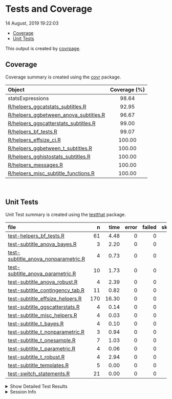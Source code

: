 Tests and Coverage
================
14 August, 2019 19:22:03

  - [Coverage](#coverage)
  - [Unit Tests](#unit-tests)

This output is created by
[covrpage](https://github.com/metrumresearchgroup/covrpage).

## Coverage

Coverage summary is created using the
[covr](https://github.com/r-lib/covr) package.

| Object                                                                               | Coverage (%) |
| :----------------------------------------------------------------------------------- | :----------: |
| statsExpressions                                                                     |    98.64     |
| [R/helpers\_ggcatstats\_subtitles.R](../R/helpers_ggcatstats_subtitles.R)            |    92.95     |
| [R/helpers\_ggbetween\_anova\_subtitles.R](../R/helpers_ggbetween_anova_subtitles.R) |    96.67     |
| [R/helpers\_ggscatterstats\_subtitles.R](../R/helpers_ggscatterstats_subtitles.R)    |    99.00     |
| [R/helpers\_bf\_tests.R](../R/helpers_bf_tests.R)                                    |    99.07     |
| [R/helpers\_effsize\_ci.R](../R/helpers_effsize_ci.R)                                |    100.00    |
| [R/helpers\_ggbetween\_t\_subtitles.R](../R/helpers_ggbetween_t_subtitles.R)         |    100.00    |
| [R/helpers\_gghistostats\_subtitles.R](../R/helpers_gghistostats_subtitles.R)        |    100.00    |
| [R/helpers\_messages.R](../R/helpers_messages.R)                                     |    100.00    |
| [R/helpers\_misc\_subtitle\_functions.R](../R/helpers_misc_subtitle_functions.R)     |    100.00    |

<br>

## Unit Tests

Unit Test summary is created using the
[testthat](https://github.com/r-lib/testthat) package.

| file                                                                                  |   n |  time | error | failed | skipped | warning |
| :------------------------------------------------------------------------------------ | --: | ----: | ----: | -----: | ------: | ------: |
| [test-helpers\_bf\_tests.R](testthat/test-helpers_bf_tests.R)                         |  61 |  4.48 |     0 |      0 |       0 |       0 |
| [test-subtitle\_anova\_bayes.R](testthat/test-subtitle_anova_bayes.R)                 |   3 |  2.20 |     0 |      0 |       0 |       0 |
| [test-subtitle\_anova\_nonparametric.R](testthat/test-subtitle_anova_nonparametric.R) |   4 |  0.73 |     0 |      0 |       0 |       0 |
| [test-subtitle\_anova\_parametric.R](testthat/test-subtitle_anova_parametric.R)       |  10 |  1.73 |     0 |      0 |       0 |       0 |
| [test-subtitle\_anova\_robust.R](testthat/test-subtitle_anova_robust.R)               |   4 |  2.39 |     0 |      0 |       0 |       0 |
| [test-subtitle\_contingency\_tab.R](testthat/test-subtitle_contingency_tab.R)         |  11 |  0.82 |     0 |      0 |       0 |       0 |
| [test-subtitle\_effsize\_helpers.R](testthat/test-subtitle_effsize_helpers.R)         | 170 | 16.30 |     0 |      0 |       0 |       0 |
| [test-subtitle\_ggscatterstats.R](testthat/test-subtitle_ggscatterstats.R)            |   4 |  0.14 |     0 |      0 |       0 |       0 |
| [test-subtitle\_misc\_helpers.R](testthat/test-subtitle_misc_helpers.R)               |   4 |  0.03 |     0 |      0 |       0 |       0 |
| [test-subtitle\_t\_bayes.R](testthat/test-subtitle_t_bayes.R)                         |   4 |  0.10 |     0 |      0 |       0 |       0 |
| [test-subtitle\_t\_nonparametric.R](testthat/test-subtitle_t_nonparametric.R)         |   3 |  0.94 |     0 |      0 |       0 |       0 |
| [test-subtitle\_t\_onesample.R](testthat/test-subtitle_t_onesample.R)                 |   7 |  1.03 |     0 |      0 |       0 |       0 |
| [test-subtitle\_t\_parametric.R](testthat/test-subtitle_t_parametric.R)               |   4 |  0.06 |     0 |      0 |       0 |       0 |
| [test-subtitle\_t\_robust.R](testthat/test-subtitle_t_robust.R)                       |   4 |  2.94 |     0 |      0 |       0 |       0 |
| [test-subtitle\_templates.R](testthat/test-subtitle_templates.R)                      |   5 |  0.00 |     0 |      0 |       0 |       0 |
| [test-switch\_statements.R](testthat/test-switch_statements.R)                        |  21 |  0.00 |     0 |      0 |       0 |       0 |

<details closed>

<summary> Show Detailed Test Results </summary>

| file                                                                                       | context                                        | test                                                                  | status |  n |  time |
| :----------------------------------------------------------------------------------------- | :--------------------------------------------- | :-------------------------------------------------------------------- | :----- | -: | ----: |
| [test-helpers\_bf\_tests.R](testthat/test-helpers_bf_tests.R#L20)                          | helpers\_bf\_tests                             | bayes factor (correlation)                                            | PASS   |  5 |  0.02 |
| [test-helpers\_bf\_tests.R](testthat/test-helpers_bf_tests.R#L57)                          | helpers\_bf\_tests                             | bayes factor (independent samples t-test)                             | PASS   |  6 |  0.06 |
| [test-helpers\_bf\_tests.R](testthat/test-helpers_bf_tests.R#L103)                         | helpers\_bf\_tests                             | bayes factor (paired t-test)                                          | PASS   |  7 |  0.05 |
| [test-helpers\_bf\_tests.R](testthat/test-helpers_bf_tests.R#L144)                         | helpers\_bf\_tests                             | bayes factor (one sample t-test)                                      | PASS   |  7 |  0.03 |
| [test-helpers\_bf\_tests.R](testthat/test-helpers_bf_tests.R#L210)                         | helpers\_bf\_tests                             | bayes factor (between-subjects - anova)                               | PASS   |  9 |  0.08 |
| [test-helpers\_bf\_tests.R](testthat/test-helpers_bf_tests.R#L318)                         | helpers\_bf\_tests                             | bayes factor (within-subjects - anova)                                | PASS   |  9 |  0.75 |
| [test-helpers\_bf\_tests.R](testthat/test-helpers_bf_tests.R#L383)                         | helpers\_bf\_tests                             | bayes factor (proportion test)                                        | PASS   |  6 |  3.38 |
| [test-helpers\_bf\_tests.R](testthat/test-helpers_bf_tests.R#L468)                         | helpers\_bf\_tests                             | bayes factor (contingency tab)                                        | PASS   |  9 |  0.09 |
| [test-helpers\_bf\_tests.R](testthat/test-helpers_bf_tests.R#L525)                         | helpers\_bf\_tests                             | bayes factor caption maker check                                      | PASS   |  1 |  0.02 |
| [test-helpers\_bf\_tests.R](testthat/test-helpers_bf_tests.R#L555_L573)                    | helpers\_bf\_tests                             | bayes factor caption maker check                                      | PASS   |  2 |  0.00 |
| [test-subtitle\_anova\_bayes.R](testthat/test-subtitle_anova_bayes.R#L39)                  | subtitle\_anova\_bayes                         | subtitle\_anova\_bayes works (between-subjects)                       | PASS   |  1 |  0.04 |
| [test-subtitle\_anova\_bayes.R](testthat/test-subtitle_anova_bayes.R#L79)                  | subtitle\_anova\_bayes                         | subtitle\_anova\_bayes works (within-subjects)                        | PASS   |  1 |  0.24 |
| [test-subtitle\_anova\_bayes.R](testthat/test-subtitle_anova_bayes.R#L119)                 | subtitle\_anova\_bayes                         | subtitle\_anova\_bayes works (within-subjects) - with NA              | PASS   |  1 |  1.92 |
| [test-subtitle\_anova\_nonparametric.R](testthat/test-subtitle_anova_nonparametric.R#L56)  | subtitle\_anova\_nonparametric                 | between-subjects - data with and without NAs                          | PASS   |  2 |  0.28 |
| [test-subtitle\_anova\_nonparametric.R](testthat/test-subtitle_anova_nonparametric.R#L162) | subtitle\_anova\_nonparametric                 | within-subjects - data with and without NAs                           | PASS   |  2 |  0.45 |
| [test-subtitle\_anova\_parametric.R](testthat/test-subtitle_anova_parametric.R#L58)        | subtitle\_anova\_parametric - between-subjects | parametric anova subtitles work (without NAs)                         | PASS   |  1 |  0.02 |
| [test-subtitle\_anova\_parametric.R](testthat/test-subtitle_anova_parametric.R#L131)       | subtitle\_anova\_parametric - between-subjects | parametric anova subtitles work (with NAs)                            | PASS   |  1 |  0.48 |
| [test-subtitle\_anova\_parametric.R](testthat/test-subtitle_anova_parametric.R#L190)       | subtitle\_anova\_parametric - between-subjects | parametric anova subtitles with partial omega-squared                 | PASS   |  1 |  0.08 |
| [test-subtitle\_anova\_parametric.R](testthat/test-subtitle_anova_parametric.R#L250)       | subtitle\_anova\_parametric - between-subjects | parametric anova subtitles with partial eta-squared and data with NAs | PASS   |  1 |  0.03 |
| [test-subtitle\_anova\_parametric.R](testthat/test-subtitle_anova_parametric.R#L361)       | subtitle\_anova\_parametric - between-subjects | parametric anova subtitles with partial eta-squared and data with NAs | PASS   |  2 |  0.11 |
| [test-subtitle\_anova\_parametric.R](testthat/test-subtitle_anova_parametric.R#L426)       | subtitle\_anova\_parametric - within-subjects  | parametric anova subtitles work (without NAs)                         | PASS   |  1 |  0.42 |
| [test-subtitle\_anova\_parametric.R](testthat/test-subtitle_anova_parametric.R#L486)       | subtitle\_anova\_parametric - within-subjects  | parametric anova subtitles work (with NAs)                            | PASS   |  2 |  0.19 |
| [test-subtitle\_anova\_parametric.R](testthat/test-subtitle_anova_parametric.R#L599)       | subtitle\_anova\_parametric - within-subjects  | parametric anova subtitles work (catch bad data)                      | PASS   |  1 |  0.40 |
| [test-subtitle\_anova\_robust.R](testthat/test-subtitle_anova_robust.R#L58)                | subtitle\_anova\_robust                        | subtitle\_anova\_robust works - between-subjects                      | PASS   |  2 |  2.34 |
| [test-subtitle\_anova\_robust.R](testthat/test-subtitle_anova_robust.R#L155)               | subtitle\_anova\_robust                        | subtitle\_anova\_robust works - within-subjects                       | PASS   |  2 |  0.05 |
| [test-subtitle\_contingency\_tab.R](testthat/test-subtitle_contingency_tab.R#L60)          | subtitle\_contingency\_tab                     | subtitle\_contingency\_tab works - data without NAs                   | PASS   |  2 |  0.45 |
| [test-subtitle\_contingency\_tab.R](testthat/test-subtitle_contingency_tab.R#L176)         | subtitle\_contingency\_tab                     | subtitle\_contingency\_tab works - data with NAs                      | PASS   |  1 |  0.03 |
| [test-subtitle\_contingency\_tab.R](testthat/test-subtitle_contingency_tab.R#L260)         | subtitle\_contingency\_tab\_paired             | paired subtitle\_contingency\_tab works - counts data without NAs     | PASS   |  1 |  0.06 |
| [test-subtitle\_contingency\_tab.R](testthat/test-subtitle_contingency_tab.R#L359)         | subtitle\_contingency\_tab\_paired             | paired subtitle\_contingency\_tab works - with NAs                    | PASS   |  1 |  0.07 |
| [test-subtitle\_contingency\_tab.R](testthat/test-subtitle_contingency_tab.R#L442)         | subtitle\_contingency\_tab\_paired             | paired data 4-by-4                                                    | PASS   |  1 |  0.04 |
| [test-subtitle\_contingency\_tab.R](testthat/test-subtitle_contingency_tab.R#L502)         | subtitle\_contingency\_tab\_gof                | Goodness of Fit subtitle\_contingency\_tab works without counts       | PASS   |  2 |  0.08 |
| [test-subtitle\_contingency\_tab.R](testthat/test-subtitle_contingency_tab.R#L599)         | subtitle\_contingency\_tab\_gof                | Goodness of Fit subtitle\_contingency\_tab works with counts          | PASS   |  1 |  0.06 |
| [test-subtitle\_contingency\_tab.R](testthat/test-subtitle_contingency_tab.R#L653)         | subtitle\_contingency\_tab\_gof                | works with dataframes with NAs and with ratio                         | PASS   |  1 |  0.03 |
| [test-subtitle\_contingency\_tab.R](testthat/test-subtitle_contingency_tab.R#L668_L671)    | subtitle\_contingency\_tab\_gof                | works even in edge cases                                              | PASS   |  1 |  0.00 |
| [test-subtitle\_effsize\_helpers.R](testthat/test-subtitle_effsize_helpers.R#L11)          | effsize\_t\_parametric                         | effsize works for Cohen’s d and Hedge’s g (between - without NA)      | PASS   | 29 |  0.13 |
| [test-subtitle\_effsize\_helpers.R](testthat/test-subtitle_effsize_helpers.R#L181_L184)    | effsize\_t\_parametric                         | effsize works for Cohen’s d and Hedge’s g (between - with NA)         | PASS   | 24 |  0.03 |
| [test-subtitle\_effsize\_helpers.R](testthat/test-subtitle_effsize_helpers.R#L329_L335)    | effsize\_t\_parametric                         | effsize works for Cohen’s d and Hedge’s g (within - without NA)       | PASS   | 26 |  0.03 |
| [test-subtitle\_effsize\_helpers.R](testthat/test-subtitle_effsize_helpers.R#L534_L543)    | effsize\_t\_parametric                         | effsize works for Cohen’s d and Hedge’s g (within - with NA)          | PASS   | 23 |  0.03 |
| [test-subtitle\_effsize\_helpers.R](testthat/test-subtitle_effsize_helpers.R#L756)         | effsize\_t\_parametric                         | effsize works for one sample test                                     | PASS   | 14 |  0.03 |
| [test-subtitle\_effsize\_helpers.R](testthat/test-subtitle_effsize_helpers.R#L827)         | t1way\_ci                                      | t1way\_ci works                                                       | PASS   | 13 | 14.10 |
| [test-subtitle\_effsize\_helpers.R](testthat/test-subtitle_effsize_helpers.R#L1006)        | test\_yuend\_ci                                | Yuen’s test on trimmed means for dependent samples works              | PASS   | 18 |  1.28 |
| [test-subtitle\_effsize\_helpers.R](testthat/test-subtitle_effsize_helpers.R#L1096)        | robcor\_ci                                     | robcor\_ci works                                                      | PASS   | 23 |  0.67 |
| [test-subtitle\_ggscatterstats.R](testthat/test-subtitle_ggscatterstats.R#L54)             | subtitle\_corr\_test                           | subtitle\_corr\_test works - nonparametric                            | PASS   |  1 |  0.09 |
| [test-subtitle\_ggscatterstats.R](testthat/test-subtitle_ggscatterstats.R#L112)            | subtitle\_corr\_test                           | subtitle\_corr\_test works - parametric                               | PASS   |  1 |  0.00 |
| [test-subtitle\_ggscatterstats.R](testthat/test-subtitle_ggscatterstats.R#L171)            | subtitle\_corr\_test                           | subtitle\_corr\_test works - robust                                   | PASS   |  1 |  0.04 |
| [test-subtitle\_ggscatterstats.R](testthat/test-subtitle_ggscatterstats.R#L213)            | subtitle\_corr\_test                           | subtitle\_corr\_test works - bayes                                    | PASS   |  1 |  0.01 |
| [test-subtitle\_misc\_helpers.R](testthat/test-subtitle_misc_helpers.R#L27)                | long\_to\_wide\_converter                      | long\_to\_wide\_converter works                                       | PASS   |  4 |  0.03 |
| [test-subtitle\_t\_bayes.R](testthat/test-subtitle_t_bayes.R#L42)                          | subtitle\_t\_bayes                             | subtitle\_t\_bayes works - between-subjects design                    | PASS   |  1 |  0.02 |
| [test-subtitle\_t\_bayes.R](testthat/test-subtitle_t_bayes.R#L83)                          | subtitle\_t\_bayes                             | subtitle\_t\_bayes works - between-subjects design - with NA          | PASS   |  1 |  0.02 |
| [test-subtitle\_t\_bayes.R](testthat/test-subtitle_t_bayes.R#L160)                         | subtitle\_t\_bayes                             | subtitle\_t\_bayes\_paired works - within-subjects design             | PASS   |  1 |  0.03 |
| [test-subtitle\_t\_bayes.R](testthat/test-subtitle_t_bayes.R#L199)                         | subtitle\_t\_bayes                             | subtitle\_t\_bayes\_paired works - within-subjects design - with NA   | PASS   |  1 |  0.03 |
| [test-subtitle\_t\_nonparametric.R](testthat/test-subtitle_t_nonparametric.R#L51)          | subtitle\_mann\_nonparametric                  | subtitle\_mann\_nonparametric works - between-subjects design         | PASS   |  1 |  0.69 |
| [test-subtitle\_t\_nonparametric.R](testthat/test-subtitle_t_nonparametric.R#L97_L101)     | subtitle\_mann\_nonparametric                  | subtitle\_mann\_nonparametric works - within-subjects design          | PASS   |  2 |  0.25 |
| [test-subtitle\_t\_onesample.R](testthat/test-subtitle_t_onesample.R#L199)                 | subtitle\_t\_onesample                         | subtitle\_t\_onesample parametric works                               | PASS   |  4 |  0.03 |
| [test-subtitle\_t\_onesample.R](testthat/test-subtitle_t_onesample.R#L256)                 | subtitle\_t\_onesample                         | subtitle\_t\_onesample non-parametric works                           | PASS   |  1 |  0.95 |
| [test-subtitle\_t\_onesample.R](testthat/test-subtitle_t_onesample.R#L306)                 | subtitle\_t\_onesample                         | subtitle\_t\_onesample robust works                                   | PASS   |  1 |  0.03 |
| [test-subtitle\_t\_onesample.R](testthat/test-subtitle_t_onesample.R#L347)                 | subtitle\_t\_onesample                         | subtitle\_t\_onesample bayes factor works                             | PASS   |  1 |  0.02 |
| [test-subtitle\_t\_parametric.R](testthat/test-subtitle_t_parametric.R#L61)                | subtitle\_t\_parametric                        | parametric t-test works (between-subjects without NAs)                | PASS   |  1 |  0.01 |
| [test-subtitle\_t\_parametric.R](testthat/test-subtitle_t_parametric.R#L125)               | subtitle\_t\_parametric                        | parametric t-test works (between-subjects with NAs)                   | PASS   |  1 |  0.00 |
| [test-subtitle\_t\_parametric.R](testthat/test-subtitle_t_parametric.R#L183)               | subtitle\_t\_parametric                        | parametric t-test works (within-subjects without NAs)                 | PASS   |  1 |  0.03 |
| [test-subtitle\_t\_parametric.R](testthat/test-subtitle_t_parametric.R#L239)               | subtitle\_t\_parametric                        | parametric t-test works (within-subjects with NAs)                    | PASS   |  1 |  0.02 |
| [test-subtitle\_t\_robust.R](testthat/test-subtitle_t_robust.R#L54)                        | subtitle\_t\_robust                            | subtitle\_t\_robust - within-subjects - without NAs                   | PASS   |  2 |  1.61 |
| [test-subtitle\_t\_robust.R](testthat/test-subtitle_t_robust.R#L128)                       | subtitle\_t\_robust                            | subtitle\_t\_robust - within-subjects - with NAs                      | PASS   |  1 |  0.84 |
| [test-subtitle\_t\_robust.R](testthat/test-subtitle_t_robust.R#L183)                       | subtitle\_t\_robust                            | subtitle\_t\_robust - between-subjects - without NAs                  | PASS   |  1 |  0.49 |
| [test-subtitle\_templates.R](testthat/test-subtitle_templates.R#L57)                       | subtitle\_templates                            | checking if subtitle template works without any parameter             | PASS   |  1 |  0.00 |
| [test-subtitle\_templates.R](testthat/test-subtitle_templates.R#L117)                      | subtitle\_templates                            | checking if subtitle template works with a single parameter           | PASS   |  2 |  0.00 |
| [test-subtitle\_templates.R](testthat/test-subtitle_templates.R#L198)                      | subtitle\_templates                            | checking if subtitle template works with two parameters               | PASS   |  2 |  0.00 |
| [test-switch\_statements.R](testthat/test-switch_statements.R#L8)                          | switch statements                              | switch for effct size type works                                      | PASS   | 13 |  0.00 |
| [test-switch\_statements.R](testthat/test-switch_statements.R#L30)                         | switch statements                              | switch for stats type works                                           | PASS   |  8 |  0.00 |

</details>

<details>

<summary> Session Info </summary>

| Field    | Value                            |
| :------- | :------------------------------- |
| Version  | R version 3.6.1 (2019-07-05)     |
| Platform | x86\_64-w64-mingw32/x64 (64-bit) |
| Running  | Windows 10 x64 (build 16299)     |
| Language | English\_United States           |
| Timezone | America/New\_York                |

| Package  | Version |
| :------- | :------ |
| testthat | 2.2.1   |
| covr     | 3.3.0   |
| covrpage | 0.0.70  |

</details>

<!--- Final Status : pass --->
